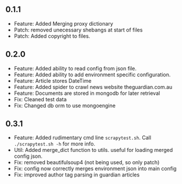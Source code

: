 ## 0.1.1
- Feature: Added Merging proxy dictionary
- Patch: removed unecessary shebangs at start of files
- Patch: Added copyright to files.

## 0.2.0
- Feature: Added ability to read config from json file.
- Feature: Added ability to add environment specific configuration.
- Feature: Article stores DateTime
- Feature: Added spider to crawl news website theguardian.com.au
- Feature: Documents are stored in mongodb for later retrieval 
- Fix: Cleaned test data
- Fix: Changed db orm to use mongoengine

## 0.3.1
- Feature: Added rudimentary cmd line `scrapytest.sh`. Call `./scrapytest.sh -h` for more info.
- Util: Added merge_dict function to utils. useful for loading merged config json.
- Fix: removed beautifulsoup4 (not being used, so only patch)
- Fix: config now correctly merges environment json into main config
- Fix: improved author tag parsing in guardian articles
